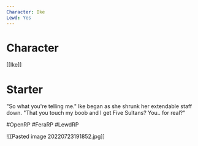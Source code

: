 ```yaml
---
Character: Ike
Lewd: Yes
---
```

# Character
[[Ike]]

# Starter
"So what you're telling me." Ike began as she shrunk her extendable staff down. "That you touch my boob and I get Five Sultans? You.. for real?"

#OpenRP #FeraRP #LewdRP 

![[Pasted image 20220723191852.jpg]]